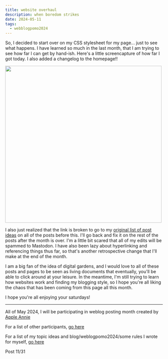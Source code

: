 ```yaml
---
title: website overhaul
description: when boredom strikes
date: 2024-05-11
tags:
  - webblogpomo2024
---
```


So, I decided to start over on my CSS stylesheet for my page... just to see what happens. I have learned so much in the last month, that I am trying to see how far I can get by hand-ish. Here's a little screencapture of how far I got today. I also added a changelog to the homepage!! 

<img src="/img/5-11_redesign.png" width="500">

I also just realized that the link is broken to go to my <a href="/blog/weblogpomo2024">original list of post ideas</a> on all of the posts before this. I'll go back and fix it on the rest of the posts after the month is over. I'm a little bit scared that all of my edits will be spammed to Mastodon. I have also been lazy about hyperlinking and referencing things thus far, so that's another retrospective change that I'll make at the end of the month.

I am a big fan of the idea of digital gardens, and I would love to all of these posts and pages to be seen as living documents that eventually, you'll be able to click around at your leisure. In the meantime, I'm still trying to learn how websites work and finding my blogging style, so I hope you're all liking the chaos that has been coming from this page all this month.

I hope you're all enjoying your saturdays!

---
All of May 2024, I will be participating in weblog posting month created by <a href="https://weblog.anniegreens.lol/weblog-posting-month-2024">Apple Annie</a>

For a list of other participants, <a href="https://weblog.anniegreens.lol/weblog-posting-month-2024/participators">go here</a>

For a list of my topic ideas and blog/weblogpomo2024/some rules I wrote for myself, <a href="/blog/weblogpomo2024">go here</a>

Post 11/31